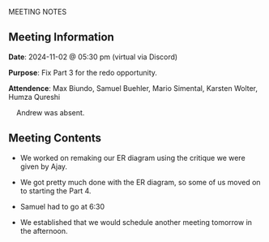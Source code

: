 MEETING NOTES

## Meeting Information

**Date**: 2024-11-02 @ 05:30 pm (virtual via Discord)

**Purpose**: Fix Part 3 for the redo opportunity.

**Attendence**: Max Biundo, Samuel Buehler, Mario Simental, Karsten Wolter, Humza Qureshi

    Andrew was absent.

## Meeting Contents

* We worked on remaking our ER diagram using the critique we were given by Ajay.

* We got pretty much done with the ER diagram, so some of us moved on to starting the Part 4.

* Samuel had to go at 6:30

* We established that we would schedule another meeting tomorrow in the afternoon.
